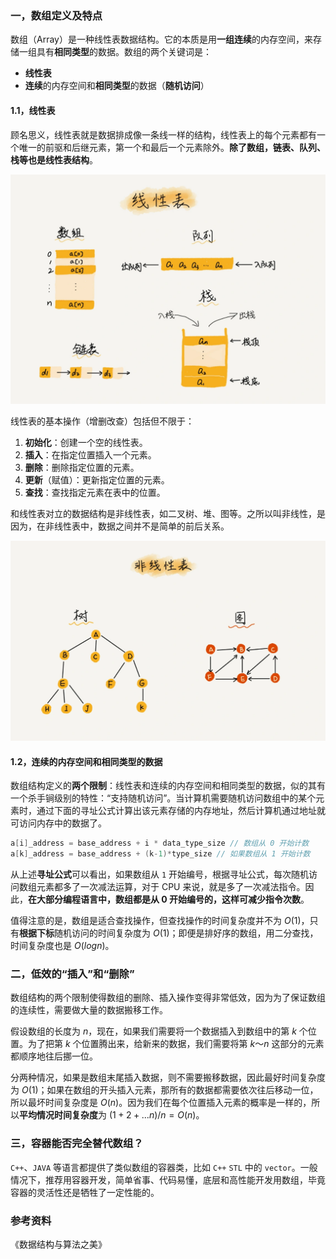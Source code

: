 ### 一，数组定义及特点

数组（Array）是一种线性表数据结构。它的本质是用**一组连续**的内存空间，来存储一组具有**相同类型**的数据。数组的两个关键词是：

+ **线性表**
+ **连续**的内存空间和**相同类型**的数据（**随机访问**）

#### 1.1，线性表

顾名思义，线性表就是数据排成像一条线一样的结构，线性表上的每个元素都有一个唯一的前驱和后继元素，第一个和最后一个元素除外。**除了数组，链表、队列、栈等也是线性表结构**。

![线性表](../images/array/linear_table.webp)

线性表的基本操作（增删改查）包括但不限于：

1. **初始化**：创建一个空的线性表。
2. **插入**：在指定位置插入一个元素。
3. **删除**：删除指定位置的元素。
4. **更新**（赋值）：更新指定位置的元素。
5. **查找**：查找指定元素在表中的位置。

和线性表对立的数据结构是非线性表，如二叉树、堆、图等。之所以叫非线性，是因为，在非线性表中，数据之间并不是简单的前后关系。

![非线性表](../images/array/nonlinear_table.png)

#### 1.2，连续的内存空间和相同类型的数据

数组结构定义的**两个限制**：线性表和连续的内存空间和相同类型的数据，似的其有一个杀手锏级别的特性：“支持随机访问”。当计算机需要随机访问数组中的某个元素时，通过下面的寻址公式计算出该元素存储的内存地址，然后计算机通过地址就可访问内存中的数据了。

```cpp
a[i]_address = base_address + i * data_type_size // 数组从 0 开始计数
a[k]_address = base_address + (k-1)*type_size // 如果数组从 1 开始计数
```

从上述**寻址公式**可以看出，如果数组从 `1` 开始编号，根据寻址公式，每次随机访问数组元素都多了一次减法运算，对于 CPU 来说，就是多了一次减法指令。因此，**在大部分编程语言中，数组都是从 0 开始编号的，这样可减少指令次数**。

值得注意的是，数组是适合查找操作，但查找操作的时间复杂度并不为 $O(1)$，只有**根据下标**随机访问的时间复杂度为 $O(1)$；即便是排好序的数组，用二分查找，时间复杂度也是 $O(logn)$。

### 二，低效的“插入”和“删除”

数组结构的两个限制使得数组的删除、插入操作变得非常低效，因为为了保证数组的连续性，需要做大量的数据搬移工作。

假设数组的长度为 $n$，现在，如果我们需要将一个数据插入到数组中的第 $k$ 个位置。为了把第 $k$ 个位置腾出来，给新来的数据，我们需要将第 $k～n$ 这部分的元素都顺序地往后挪一位。

分两种情况，如果是数组末尾插入数据，则不需要搬移数据，因此最好时间复杂度为 $O(1)$；如果在数组的开头插入元素，那所有的数据都需要依次往后移动一位，所以最坏时间复杂度是 $O(n)$。因为我们在每个位置插入元素的概率是一样的，所以**平均情况时间复杂度**为 $(1+2+...n)/n=O(n)$。

### 三，容器能否完全替代数组？

`C++`、`JAVA` 等语言都提供了类似数组的容器类，比如 `C++` `STL` 中的 `vector`。一般情况下，推荐用容器开发，简单省事、代码易懂，底层和高性能开发用数组，毕竟容器的灵活性还是牺牲了一定性能的。

### 参考资料

《数据结构与算法之美》

